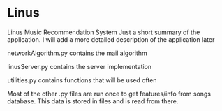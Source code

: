 # Linus
Linus Music Recommendation System
Just a short summary of the application. I will add a more detailed description of the application later

networkAlgorithm.py contains the mail algorithm

linusServer.py contains the server implementation

utilities.py contains functions that will be used often

Most of the other .py files are run once to get features/info from songs database. This data is stored in files and is read
from there.
